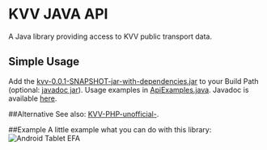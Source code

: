 # KVV JAVA API
A Java library providing access to KVV public transport data.

## Simple Usage
Add the <a href="https://github.com/MartinLoeper/KVV_JAVA_API/blob/master/kvv/target/kvv-0.0.1-SNAPSHOT-jar-with-dependencies.jar?raw=true">kvv-0.0.1-SNAPSHOT-jar-with-dependencies.jar</a>
to your Build Path (optional: <a href="https://github.com/MartinLoeper/KVV_JAVA_API/blob/master/kvv/target/kvv-0.0.1-SNAPSHOT-javadoc.jar?raw=true">javadoc jar</a>).
Usage examples in <a href="https://github.com/MartinLoeper/KVV_JAVA_API/blob/master/kvv/src/test/java/ApiExamples.java">ApiExamples.java</a>.
Javadoc is available <a href="http://martinloeper.github.io/KVV_JAVA_API/kvv/doc/">here</a>.

##Alternative
See also: <a href="https://github.com/MartinLoeper/KVV-PHP-unofficial-">KVV-PHP-unofficial-</a>.

##Example
A little example what you can do with this library:
![Android Tablet EFA](https://lh4.googleusercontent.com/MORHNVmoZ6O9u_xUcOif-hlZtl9F43Jy173HVoPaHH0zegNsK36eHB7G1FJKDXb_ztg217qEP8laWr8=w1896-h859-rw)
